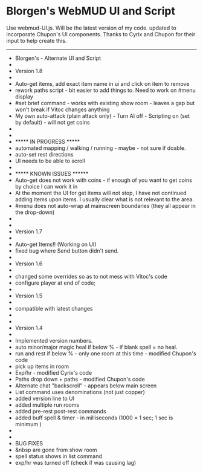 # Blorgen's WebMUD UI and Script

Use webmud-UI.js. Will be the latest version of my code.
updated to incorporate Chupon's UI components.
Thanks to Cyrix and Chupon for their input to help create this.

------------------------------------
 * Blorgen's - Alternate UI and Script
 *
 * Version 1.8
 * 
 * Auto-get items, add exact item name in ui and click on item to remove 
 * rework paths script - bit easier to add things to. Need to work on #menu display
 * #set brief command - works with existing show room - leaves a gap but won't break if Vitoc changes anything
 * My own auto-attack (plain attack only) - Turn AI off - Scripting on  (set by default) - will not get coins
 * 
 * 
 * ***** IN PROGRESS *****
 * automated mapping / walking / running - maybe - not sure if doable.
 * auto-set rest directions
 * UI needs to be able to scroll
 * 
 * ***** KNOWN ISSUES ******
 * Auto-get does not work with coins - if enough of you want to get coins by choice I can work it in
 * At the moment the UI for get items will not stop, I have not continued adding items upon items. I usually clear what is not relevant to the area.
 * #menu does not auto-wrap at mainscreen boundaries (they all appear in the drop-down)
 *
 *
 * Version 1.7
 *
 * Auto-get Items!! (Working on UI)
 * fixed bug where Send button didn't send.
 *
 * Version 1.6
 *
 * changed some overrides so as to not mess with Vitoc's code
 * configure player at end of code;
 *
 * Version 1.5
 * 
 * compatible with latest changes
 *
 *
 * Version 1.4
 * 
 * Implemented version numbers.
 * auto minor/major magic heal if below % - if blank spell = no heal.
 * run and rest if below % - only one room at this time - modified Chupon's code
 * pick up items in room
 * Exp/hr - modified Cyrix's code
 * Paths drop down + paths - modified Chupon's code
 * Alternate chat "backscroll" - appears below main screen
 * List command uses denominations (not just copper)
 * added version line to UI
 * added multiple run rooms
 * added pre-rest post-rest commands
 * added buff spell & timer - in milliseconds (1000 = 1 sec; 1 sec is minimum )
 * 
 * 
 * BUG FIXES
 * &nbsp are gone from show room
 * spell status shows in list command
 * exp/hr was turned off (check if was causing lag)
